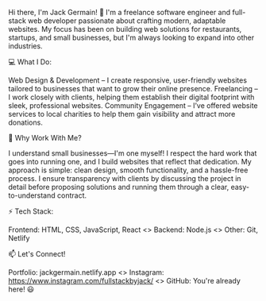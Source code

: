 Hi there, I'm Jack Germain! 👋
I'm a freelance software engineer and full-stack web developer passionate about crafting modern, adaptable websites. My focus has been on building web solutions for restaurants, startups, and small businesses, but I'm always looking to expand into other industries.

💻 What I Do:

Web Design & Development – I create responsive, user-friendly websites tailored to businesses that want to grow their online presence.
Freelancing – I work closely with clients, helping them establish their digital footprint with sleek, professional websites.
Community Engagement – I’ve offered website services to local charities to help them gain visibility and attract more donations.

📌 Why Work With Me?

I understand small businesses—I'm one myself! I respect the hard work that goes into running one, and I build websites that reflect that dedication.
My approach is simple: clean design, smooth functionality, and a hassle-free process.
I ensure transparency with clients by discussing the project in detail before proposing solutions and running them through a clear, easy-to-understand contract.

⚡ Tech Stack:

Frontend: HTML, CSS, JavaScript, React <> Backend: Node.js <> Other: Git, Netlify

📫 Let's Connect!

Portfolio: jackgermain.netlify.app <> Instagram: https://www.instagram.com/fullstackbyjack/ <> GitHub: You're already here! 😃
